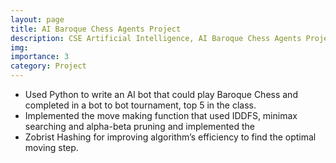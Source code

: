 ```yaml
---
layout: page
title: AI Baroque Chess Agents Project 
description: CSE Artificial Intelligence, AI Baroque Chess Agents Project, Seattle, WA , 03/2019 - 06/2019
img:
importance: 3
category: Project
---
```


- Used Python to write an AI bot that could play Baroque Chess and completed in a bot to bot tournament, top 5 in the class.
- Implemented the move making function that used IDDFS, minimax searching and alpha-beta pruning and implemented the
- Zobrist Hashing for improving algorithm’s efficiency to find the optimal moving step.